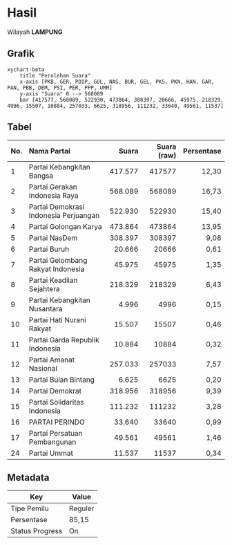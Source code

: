 # Hasil

Wilayah **LAMPUNG**

## Grafik

```mermaid
xychart-beta
    title "Perolehan Suara"
    x-axis [PKB, GER, PDIP, GOL, NAS, BUR, GEL, PKS, PKN, HAN, GAR, PAN, PBB, DEM, PSI, PER, PPP, UMM]
    y-axis "Suara" 0 --> 568089
    bar [417577, 568089, 522930, 473864, 308397, 20666, 45975, 218329, 4996, 15507, 10884, 257033, 6625, 318956, 111232, 33640, 49561, 11537]
```

## Tabel

| No. | Nama Partai                           | Suara   | Suara (raw) | Persentase |
|:--- |:------------------------------------- | -------:| -----------:| ----------:|
| 1   | Partai Kebangkitan Bangsa             | 417.577 | 417577      | 12,30      |
| 2   | Partai Gerakan Indonesia Raya         | 568.089 | 568089      | 16,73      |
| 3   | Partai Demokrasi Indonesia Perjuangan | 522.930 | 522930      | 15,40      |
| 4   | Partai Golongan Karya                 | 473.864 | 473864      | 13,95      |
| 5   | Partai NasDem                         | 308.397 | 308397      | 9,08       |
| 6   | Partai Buruh                          | 20.666  | 20666       | 0,61       |
| 7   | Partai Gelombang Rakyat Indonesia     | 45.975  | 45975       | 1,35       |
| 8   | Partai Keadilan Sejahtera             | 218.329 | 218329      | 6,43       |
| 9   | Partai Kebangkitan Nusantara          | 4.996   | 4996        | 0,15       |
| 10  | Partai Hati Nurani Rakyat             | 15.507  | 15507       | 0,46       |
| 11  | Partai Garda Republik Indonesia       | 10.884  | 10884       | 0,32       |
| 12  | Partai Amanat Nasional                | 257.033 | 257033      | 7,57       |
| 13  | Partai Bulan Bintang                  | 6.625   | 6625        | 0,20       |
| 14  | Partai Demokrat                       | 318.956 | 318956      | 9,39       |
| 15  | Partai Solidaritas Indonesia          | 111.232 | 111232      | 3,28       |
| 16  | PARTAI PERINDO                        | 33.640  | 33640       | 0,99       |
| 17  | Partai Persatuan Pembangunan          | 49.561  | 49561       | 1,46       |
| 24  | Partai Ummat                          | 11.537  | 11537       | 0,34       |


## Metadata

| Key             | Value   |
| --------------- | ------- |
| Tipe Pemilu     | Reguler |
| Persentase      | 85,15   |
| Status Progress | On      |



